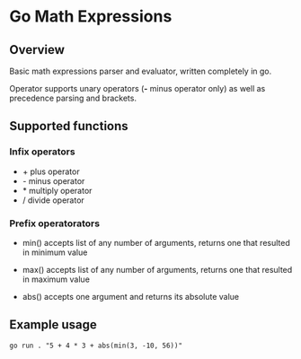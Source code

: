 # Go Math Expressions

## Overview

Basic math expressions parser and evaluator, written completely in go.

Operator supports unary operators (**-** minus operator only) as well as precedence parsing and brackets.

## Supported functions

### Infix operators

- \+ plus operator
- \- minus operator
- \* multiply operator
- / divide operator

### Prefix operatorators

- min() accepts list of any number of arguments, returns one that resulted in minimum value

- max() accepts list of any number of arguments, returns one that resulted in maximum value

- abs() accepts one argument and returns its absolute value

## Example usage

`go run . "5 + 4 * 3 + abs(min(3, -10, 56))"`

